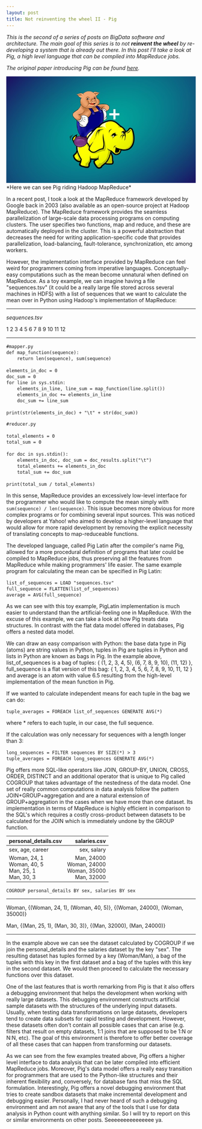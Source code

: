 ```yaml
---
layout: post
title: Not reinventing the wheel II - Pig
---
```

*This is the second of a series of posts on BigData software and architecture. The main goal of this
series is to not **reinvent the wheel** by re-developing a system that is already out there. In this
post I'll take a look at Pig, a high level language that can be compiled into MapReduce jobs.*

*The original paper introducing Pig can be found [here](http://infolab.stanford.edu/~olston/publications/sigmod08.pdf).*

<div align="center"><img src="/images/pig/apachepig.jpg"></div>
*Here we can see Pig riding Hadoop MapReduce*

In a recent post, I took a look at the MapReduce framework developed by Google back in 2003 (also
available as an open-source project at Hadoop MapReduce). The MapReduce framework provides the
seamless parallelization of large-scale data processing programs on computing clusters. The user
specifies two functions, map and reduce, and these are automatically deployed in the cluster. This 
is a powerful abstraction that decreases the need for writing application-specific code that
provides parallelization, load-balancing, fault-tolerance, synchronization, etc among workers.

However, the implementation interface provided by MapReduce can feel weird for programmers coming
from imperative languages. Conceptually-easy computations such as the mean become unnatural when
defined on MapReduce.  As a toy example, we can imagine having a file "sequences.tsv"
(it could be a really large file stored across several machines in HDFS) with a list of sequences
that we want to calculate the mean over in Python using Hadoop's implementation of MapReduce:

---
*sequences.tsv*

1 2 3 4 5
6 7 8 9 10
11 12

---

```
#mapper.py
def map_function(sequence):
    return len(sequence), sum(sequence)

elements_in_doc = 0
doc_sum = 0    
for line in sys.stdin:
    elements_in_line, line_sum = map_function(line.split())
    elements_in_doc += elements_in_line
    doc_sum += line_sum

print(str(elements_in_doc) + "\t" + str(doc_sum))
```

```
#reducer.py

total_elements = 0
total_sum = 0

for doc in sys.stdin():
    elements_in_doc, doc_sum = doc_results.split("\t")
    total_elements += elements_in_doc
    total_sum += doc_sum

print(total_sum / total_elements)
```

In this sense, MapReduce provides an excessively low-level interface for the programmer who would
like to compute the mean simply with ```sum(sequence) / len(sequence)```. This issue becomes more
obvious for more complex programs or for combining several input sources. This was noticed by
developers at Yahoo! who aimed to develop a higher-level language that would allow for more rapid
development by removing the explicit necessity of translating concepts to map-reduceable functions. 

The developed language, called Pig Latin after the compiler's name Pig, allowed for a more
procedural definition of programs that later could be compiled to MapReduce jobs, thus preserving
all the features from MapReduce while making programmers' life easier. The same example program for
calculating the mean can be specified in Pig Latin:

```
list_of_sequences = LOAD "sequences.tsv"
full_sequence = FLATTEN(list_of_sequences)
average = AVG(full_sequence)
```

As we can see with this toy example, PigLatin implementation is much easier to understand than the
artificial-feeling one in MapReduce. With the excuse of this example, we can take a look at how Pig
treats data structures. In contrast with the flat data model offered in databases, Pig offers a
nested data model. 

We can draw an easy comparison with Python: the base data type in Pig (atoms) are string values in
Python, tuples in Pig are tuples in Python and lists in Python are known as bags in Pig. In the
example above, list_of_sequences is a bag of tuples: { (1, 2, 3, 4, 5), (6, 7, 8, 9, 10), (11, 12) },
full_sequence is a flat version of this bag: { 1, 2, 3, 4, 5, 6, 7, 8, 9, 10, 11, 12 } and average
is an atom with value 6.5 resulting from the high-level implementation of the mean function in Pig.

If we wanted to calculate independent means for each tuple in the bag we can do:

```
tuple_averages = FOREACH list_of_sequences GENERATE AVG(*)
```
where \* refers to each tuple, in our case, the full sequence.

If the calculation was only necessary for sequences with a length longer than 3:

```
long_sequences = FILTER sequences BY SIZE(*) > 3
tuple_averages = FOREACH long_sequences GENERATE AVG(*)
```
Pig offers more SQL-like operators like JOIN, GROUP-BY, UNION, CROSS, ORDER, DISTINCT and an
additional operator that is unique to Pig called COGROUP that takes advantage of the nestedness of
the data model. One set of really common computations in data analysis follow the pattern
JOIN+GROUP+aggregation and are a natural extension of GROUP+aggregation in the cases when we have
more than one dataset. Its implementation in terms of MapReduce is highly efficient in comparison
to the SQL's which requires a costly cross-product between datasets to be calculated for the JOIN
which is immediately undone by the GROUP function. 


|personal_details.csv   |salaries.csv   |
|-------------------    |--------------:|
|sex, age, career       |sex, salary    |
|Woman, 24, 1<br>Woman, 40, 5<br>Man, 25, 1<br>Man, 30, 3|Man, 24000<br>Woman, 24000<br>Woman, 35000<br>Man, 32000|

```
COGROUP personal_details BY sex, salaries BY sex
```
---
Woman, {(Woman, 24, 1), (Woman, 40, 5)}, {(Woman, 24000), (Woman, 35000)}

Man, {(Man, 25, 1), (Man, 30, 3)}, {(Man, 32000), (Man, 24000)}

---

In the example above we can see the dataset calculated by COGROUP if we join the personal_details
and the salaries dataset by the key "sex". The resulting dataset has tuples formed by a key
(Woman/Man), a bag of the tuples with this key in the first dataset and a bag of the tuples with
this key in the second dataset. We would then proceed to calculate the necessary functions over
this dataset. 

One of the last features that is worth remarking from Pig is that it also offers a debugging
environment that helps the development when working with really large datasets. This debugging
environment constructs artificial sample datasets with the structures of the underlying input
datasets. Usually, when testing data transformations on large datasets, developers tend to create
data subsets for rapid testing and development. However, these datasets often don't contain all
possible cases that can arise (e.g. filters that result on empty datasets, 1:1 joins that are
supposed to be 1:N or N:N, etc). The goal of this environment is therefore to offer better
coverage of all these cases that can happen from transforming our datasets. 

As we can see from the few examples treated above, Pig offers a higher level interface to data
analysis that can be later compiled into efficient MapReduce jobs. Moreover, Pig's data model
offers a really easy transition for programmers that are used to the Python-like structures and
their inherent flexibility and, conversely, for database fans that miss the SQL formulation.
Interestingly, Pig offers a novel debugging environment that tries to create sandbox datasets
that make incremental development and debugging easier. Personally, I had never heard of such
a debugging environment and am not aware that any of the tools that I use for data analysis in
Python count with anything similar. So I will try to report on this or similar environments on
other posts. Seeeeeeeeeeeeeee ya.

